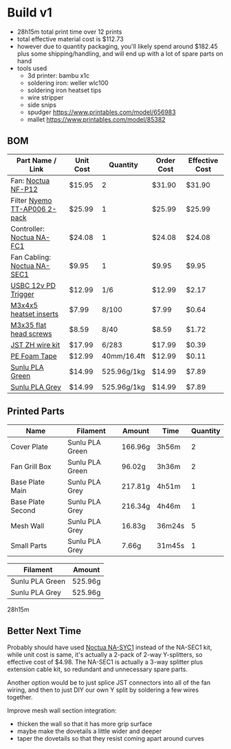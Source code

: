 # Build v1

- 28h15m total print time over 12 prints
- total effective material cost is $112.73
- however due to quantity packaging, you'll likely spend around $182.45 plus some
  shipping/handling, and will end up with a lot of spare parts on hand
- tools used
  - 3d printer: bambu x1c
  - soldering iron: weller wlc100
  - soldering iron heatset tips
  - wire stripper
  - side snips
  - spudger <https://www.printables.com/model/656983>
  - mallet <https://www.printables.com/model/85382>

## BOM

| Part Name / Link                                   | Unit Cost | Quantity    | Order Cost | Effective Cost |
| -------------------------------------------------- | --------- | ----------- | ---------- | -------------- |
| Fan: [Noctua NF-P12][amaz_noctua_nf_p12]           | $15.95    | 2           | $31.90     | $31.90         |
| Filter [Nyemo TT-AP006 2-pack][amaz_nyemo]         | $25.99    | 1           | $25.99     | $25.99         |
| Controller: [Noctua NA-FC1][amaz_noctua_nafc1]     | $24.08    | 1           | $24.08     | $24.08         |
| Fan Cabling: [Noctua NA-SEC1][amaz_noctua_na_sec1] |  $9.95    | 1           |  $9.95     |  $9.95         |
| [USBC 12v PD Trigger][amaz_12_pd_trigger]          | $12.99    | 1/6         | $12.99     |  $2.17         |
| [M3x4x5 heatset inserts][amaz_m3_heatsets]         |  $7.99    | 8/100       |  $7.99     |  $0.64         |
| [M3x35 flat head screws][amaz_m3_bolts]            |  $8.59    | 8/40        |  $8.59     |  $1.72         |
| [JST ZH wire kit][amaz_jst_zh_kit]                 | $17.99    | 6/283       | $17.99     |  $0.39         |
| [PE Foam Tape][amaz_pe_foam_tape]                  | $12.99    | 40mm/16.4ft | $12.99     |  $0.11         |
| [Sunlu PLA Green][sunlu_pla_green]                 | $14.99    | 525.96g/1kg | $14.99     |  $7.89         |
| [Sunlu PLA Grey][sunlu_pla_grey]                   | $14.99    | 525.96g/1kg | $14.99     |  $7.89         |

## Printed Parts

| Name              | Filament        | Amount  | Time     | Quantity |
| ----------------- | --------------- | ------- | -------- | -------- |
| Cover Plate       | Sunlu PLA Green | 166.96g | 3h56m    | 2        |
| Fan Grill Box     | Sunlu PLA Green |  96.02g | 3h36m    | 2        |
| Base Plate Main   | Sunlu PLA Grey  | 217.81g | 4h51m    | 1        |
| Base Plate Second | Sunlu PLA Grey  | 216.34g | 4h46m    | 1        |
| Mesh Wall         | Sunlu PLA Grey  |  16.83g |   36m24s | 5        |
| Small Parts       | Sunlu PLA Grey  |   7.66g |   31m45s | 1        |

| Filament        | Amount  |
| --------------- | ------- |
| Sunlu PLA Green | 525.96g |
| Sunlu PLA Grey  | 525.96g |

28h15m

## Better Next Time

Probably should have used [Noctua NA-SYC1][amaz_noctua_na_syc1] instead of the NA-SEC1 kit,
while unit cost is same, it's actually a 2-pack of 2-way Y-splitters, so effective cost of $4.98.
The NA-SEC1 is actually a 3-way splitter plus extension cable kit, so redundant and unnecessary spare parts.

Another option would be to just splice JST connectors into all of the fan wiring,
and then to just DIY our own Y split by soldering a few wires together.

Improve mesh wall section integration:
- thicken the wall so that it has more grip surface
- maybe make the dovetails a little wider and deeper
- taper the dovetails so that they resist coming apart around curves

[amaz_12_pd_trigger]: https://www.amazon.com/gp/product/B0953G14Q2
[amaz_jst_zh_kit]: https://www.amazon.com/gp/product/B0C6WY7DZM
[amaz_m3_bolts]: https://www.amazon.com/gp/product/B01C3KUMSY
[amaz_m3_heatsets]: https://www.amazon.com/Printing-M3x4x5mm-Threaded-Embedment-Automotive/dp/B0BTYF2MMD
[amaz_noctua_na_sec1]: https://www.amazon.com/gp/product/B00KG3K9AM
[amaz_noctua_na_syc1]: https://www.amazon.com/Noctua-NA-SYC1-Y-Cables-Fans-Black/dp/B00KG8K5CY
[amaz_noctua_nafc1]: https://www.amazon.com/gp/product/B072M2HKSN
[amaz_noctua_nf_p12]: https://www.amazon.com/gp/product/B07CG2PGY6
[amaz_nyemo]: https://www.amazon.com/gp/product/B08Z32BDJY
[amaz_pe_foam_tape]: https://www.amazon.com/Double-16-4ft-Mounting-Picture-Hanging/dp/B0CPSF8PML
[sunlu_pla_green]: https://www.sunlu.com/collections/pla-filament
[sunlu_pla_grey]: https://www.sunlu.com/collections/pla-filament
